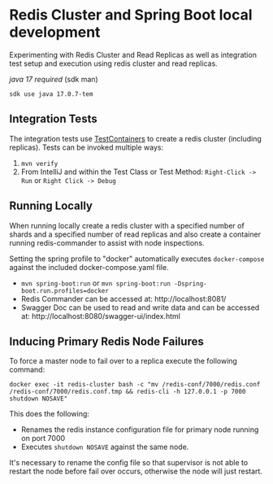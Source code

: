 # Redis Cluster and Spring Boot local development

Experimenting with Redis Cluster and Read Replicas as well as integration test setup and execution using redis cluster and read replicas.

*java 17 required* (sdk man)

`sdk use java 17.0.7-tem`

## Integration Tests 
The integration tests use [TestContainers](https://testcontainers.com/) to create a redis cluster (including replicas). Tests can be invoked multiple ways:

1. `mvn verify`
2. From IntelliJ and within the Test Class or Test Method: `Right-Click -> Run` or `Right Click -> Debug`

## Running Locally
When running locally create a redis cluster with a specified number of shards and a specified number of read replicas and also create a container running redis-commander to assist with node inspections.

Setting the spring profile to "docker" automatically executes `docker-compose` against the included docker-compose.yaml file.

* `mvn spring-boot:run` or `mvn spring-boot:run -Dspring-boot.run.profiles=docker`
* Redis Commander can be accessed at: http://localhost:8081/ 
* Swagger Doc can be used to read and write data and can be accessed at: http://localhost:8080/swagger-ui/index.html

## Inducing Primary Redis Node Failures
To force a master node to fail over to a replica execute the following command:
```shell
docker exec -it redis-cluster bash -c "mv /redis-conf/7000/redis.conf /redis-conf/7000/redis.conf.tmp && redis-cli -h 127.0.0.1 -p 7000 shutdown NOSAVE"
```

This does the following:
* Renames the redis instance configuration file for primary node running on port 7000
* Executes `shutdown NOSAVE` against the same node. 

It's necessary to rename the config file so that supervisor is not able to restart the node before fail over occurs, otherwise the node will just restart.


